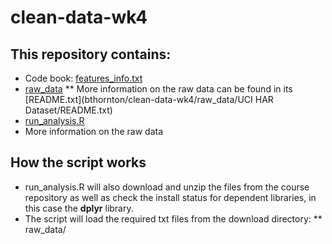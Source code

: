# clean-data-wk4

## This repository contains:

* Code book:  [features_info.txt](https://github.com/bthornton/clean-data-wk4/features_info.txt)
* [raw_data](https://github.com/bthornton/clean-data-wk4/raw_data)
** More information on the raw data can be found in its [README.txt](bthornton/clean-data-wk4/raw_data/UCI HAR Dataset/README.txt)
* [run_analysis.R](https://github.com/bthornton/clean-data-wk4/run_analysis.R)
* More information on the raw data

## How the script works

* run_analysis.R will also download and unzip the files from the course repository as well as check the install status for dependent libraries, in this case the **dplyr** library.
* The script will load the required txt files from the download directory:
** raw_data/

